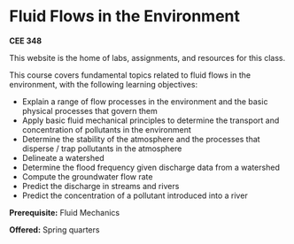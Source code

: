 # Fluid Flows in the Environment

**CEE 348**

This website is the home of labs, assignments, and resources for this class.

This course covers fundamental topics related to fluid flows in the environment, with the following learning objectives:

* Explain a range of flow processes in the environment and the basic physical processes that govern them
* Apply basic fluid mechanical principles to determine the transport and concentration of pollutants in the environment
* Determine the stability of the atmosphere and the processes that disperse / trap pollutants in the atmosphere
* Delineate a watershed
* Determine the flood frequency given discharge data from a watershed
* Compute the groundwater flow rate
* Predict the discharge in streams and rivers
* Predict the concentration of a pollutant introduced into a river


**Prerequisite:** Fluid Mechanics

**Offered:** Spring quarters






